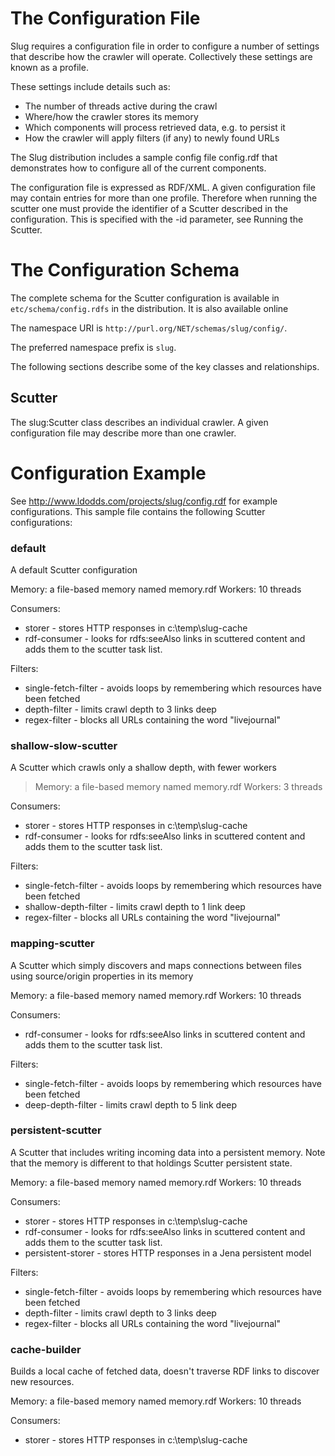 # The Configuration File #

Slug requires a configuration file in order to configure a number of settings that describe how the crawler will operate. Collectively these settings are known as a profile.

These settings include details such as:

  * The number of threads active during the crawl
  * Where/how the crawler stores its memory
  * Which components will process retrieved data, e.g. to persist it
  * How the crawler will apply filters (if any) to newly found URLs

The Slug distribution includes a sample config file config.rdf that demonstrates how to configure all of the current components.

The configuration file is expressed as RDF/XML. A given configuration file may contain entries for more than one profile. Therefore when running the scutter one must provide the identifier of a Scutter described in the configuration. This is specified with the -id parameter, see Running the Scutter.

# The Configuration Schema #

The complete schema for the Scutter configuration is available in `etc/schema/config.rdfs` in the distribution. It is also available online

The namespace URI is `http://purl.org/NET/schemas/slug/config/`.

The preferred namespace prefix is `slug`.

The following sections describe some of the key classes and relationships.

## Scutter ##

The slug:Scutter class describes an individual crawler. A given configuration file may describe more than one crawler.

# Configuration Example #

See http://www.ldodds.com/projects/slug/config.rdf for example configurations. This sample file contains the following Scutter configurations:

### default ###
A default Scutter configuration

Memory: a file-based memory named memory.rdf
Workers: 10 threads

Consumers:
  * storer - stores HTTP responses in c:\temp\slug-cache
  * rdf-consumer - looks for rdfs:seeAlso links in scuttered content and adds them to the scutter task list.

Filters:
  * single-fetch-filter - avoids loops by remembering which resources have been fetched
  * depth-filter - limits crawl depth to 3 links deep
  * regex-filter - blocks all URLs containing the word "livejournal"

### shallow-slow-scutter ###
A Scutter which crawls only a shallow depth, with fewer workers

> Memory: a file-based memory named memory.rdf
Workers: 3 threads

Consumers:
  * storer - stores HTTP responses in c:\temp\slug-cache
  * rdf-consumer - looks for rdfs:seeAlso links in scuttered content and adds them to the scutter task list.

Filters:
  * single-fetch-filter - avoids loops by remembering which resources have been fetched
  * shallow-depth-filter - limits crawl depth to 1 link deep
  * regex-filter - blocks all URLs containing the word "livejournal"


### mapping-scutter ###
A Scutter which simply discovers and maps connections between files using source/origin properties in its memory

Memory: a file-based memory named memory.rdf
Workers: 10 threads

Consumers:
  * rdf-consumer - looks for rdfs:seeAlso links in scuttered content and adds them to the scutter task list.

Filters:
  * single-fetch-filter - avoids loops by remembering which resources have been fetched
  * deep-depth-filter - limits crawl depth to 5 link deep

### persistent-scutter ###
A Scutter that includes writing incoming data into a persistent memory. Note that the memory is different to that holdings Scutter persistent state.

Memory: a file-based memory named memory.rdf
Workers: 10 threads

Consumers:
  * storer - stores HTTP responses in c:\temp\slug-cache
  * rdf-consumer - looks for rdfs:seeAlso links in scuttered content and adds them to the scutter task list.
  * persistent-storer - stores HTTP responses in a Jena persistent model

Filters:
  * single-fetch-filter - avoids loops by remembering which resources have been fetched
  * depth-filter - limits crawl depth to 3 links deep
  * regex-filter - blocks all URLs containing the word "livejournal"

### cache-builder ###

Builds a local cache of fetched data, doesn't traverse RDF links to discover new resources.

Memory: a file-based memory named memory.rdf
Workers: 10 threads

Consumers:
  * storer - stores HTTP responses in c:\temp\slug-cache